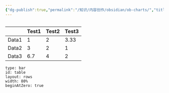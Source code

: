 ```yaml
---
{"dg-publish":true,"permalink":"/知识/内容创作/obsidian/ob-charts/","title":"obsidian-charts","tags":["doc","obsidian"],"noteIcon":""}
---
```



```table-of-contents
```

|       | Test1 | Test2 | Test3 |
| ----- | ----- | ----- | ----- |
| Data1 | 1     | 2     | 3.33  |
| Data2 | 3     | 2     | 1     |
| Data3 | 6.7   | 4     | 2     |{ #table}


```chart
type: bar
id: table
layout: rows
width: 80%
beginAtZero: true
```

